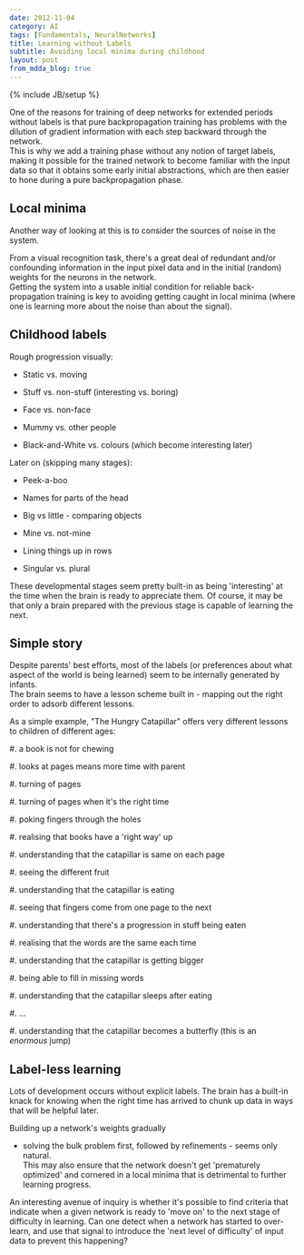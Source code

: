 ```yaml
---
date: 2012-11-04
category: AI
tags: [Fundamentals, NeuralNetworks]
title: Learning without Labels
subtitle: Avoiding local minima during childhood
layout: post
from_mdda_blog: true
---
```

{% include JB/setup %}


One of the reasons for training of deep networks
for extended periods without labels is that 
pure backpropagation training has problems with 
the dilution of gradient information with each step backward 
through the network.  
This is why we add a training phase without any notion of 
target labels, making it possible for the trained network
to become familiar with the input data so that it 
obtains some early initial abstractions, which are then
easier to hone during a pure backpropagation phase.


Local minima
-------------------

Another way of looking at this is to consider the sources of noise in the system.

From a visual recognition task, there's a great deal of 
redundant and/or confounding information in the input pixel data
and in the initial (random) weights for the neurons in the network.  
Getting the system into a usable initial condition for 
reliable back-propagation training is key to avoiding getting
caught in local minima 
(where one is learning more about the noise than about the signal).


Childhood labels
-------------------

Rough progression visually: 

+ Static vs. moving

+ Stuff vs. non-stuff (interesting vs. boring)

+ Face vs. non-face

+ Mummy vs. other people

+ Black-and-White vs. colours (which become interesting later)
   
   
Later on (skipping many stages):

+ Peek-a-boo

+ Names for parts of the head

+ Big vs little - comparing objects

+ Mine vs. not-mine

+ Lining things up in rows

+ Singular vs. plural


These developmental stages seem pretty built-in as being 'interesting'
at the time when the brain is ready to appreciate them.
Of course, it may be that only a brain prepared with the previous stage is 
capable of learning the next.  


Simple story
---------------------

Despite parents' best efforts, most of the labels 
(or preferences about what aspect of the world is being learned) 
seem to be internally generated by infants.  
The brain seems to have a lesson scheme built in - mapping out the 
right order to adsorb different lessons.

As a simple example, "The Hungry Catapillar" offers very different lessons to 
children of different ages: 

#. a book is not for chewing

#. looks at pages means more time with parent

#. turning of pages

#. turning of pages when it's the right time

#. poking fingers through the holes

#. realising that books have a 'right way' up

#. understanding that the catapillar is same on each page

#. seeing the different fruit

#. understanding that the catapillar is eating

#. seeing that fingers come from one page to the next

#. understanding that there's a progression in stuff being eaten

#. realising that the words are the same each time

#. understanding that the catapillar is getting bigger

#. being able to fill in missing words

#. understanding that the catapillar sleeps after eating

#. ...

#. understanding that the catapillar becomes a butterfly (this is an *enormous* jump)


Label-less learning
--------------------------------------

Lots of development occurs without explicit labels.
The brain has a built-in knack for knowing when the right time has arrived to 
chunk up data in ways that will be helpful later.

Building up a network's weights gradually
- solving the bulk problem first, followed by refinements -
seems only natural.  
This may also ensure that the network doesn't get 'prematurely optimized'
and cornered in a local minima that is detrimental to further learning progress.  

An interesting avenue of inquiry is whether it's possible 
to find criteria that indicate when a given network is ready to 'move on' 
to the next stage of difficulty in learning.
Can one detect when a network has started to over-learn, 
and use that signal to introduce the 'next level of difficulty' of input data
to prevent this happening?
